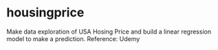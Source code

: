 # housingprice
Make data exploration of USA Hosing Price and build a linear regression model to make a prediction.
Reference: Udemy
